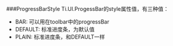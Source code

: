 ###ProgressBarStyle
Ti.UI.ProgessBar的style属性值，有三种值：

* BAR: 可以用在toolbar中的progressBar
* DEFAULT: 标准进度条，为默认值
* PLAIN: 标准进度条，和DEFAULT一样

